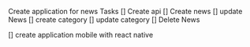 Create application for news
Tasks 
[] Create api
    [] Create news
    [] update News
    [] create category
    [] update category
    [] Delete News

[] create application mobile with react native